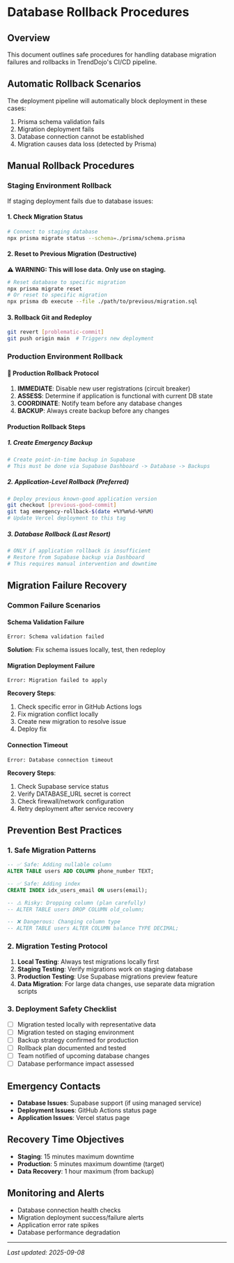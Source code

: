 # Database Rollback Procedures

## Overview
This document outlines safe procedures for handling database migration failures and rollbacks in TrendDojo's CI/CD pipeline.

## Automatic Rollback Scenarios
The deployment pipeline will automatically block deployment in these cases:
1. Prisma schema validation fails
2. Migration deployment fails
3. Database connection cannot be established
4. Migration causes data loss (detected by Prisma)

## Manual Rollback Procedures

### Staging Environment Rollback
If staging deployment fails due to database issues:

#### 1. Check Migration Status
```bash
# Connect to staging database
npx prisma migrate status --schema=./prisma/schema.prisma
```

#### 2. Reset to Previous Migration (Destructive)
**⚠️ WARNING: This will lose data. Only use on staging.**
```bash
# Reset database to specific migration
npx prisma migrate reset
# Or reset to specific migration
npx prisma db execute --file ./path/to/previous/migration.sql
```

#### 3. Rollback Git and Redeploy
```bash
git revert [problematic-commit]
git push origin main  # Triggers new deployment
```

### Production Environment Rollback

#### 🚨 Production Rollback Protocol
1. **IMMEDIATE**: Disable new user registrations (circuit breaker)
2. **ASSESS**: Determine if application is functional with current DB state
3. **COORDINATE**: Notify team before any database changes
4. **BACKUP**: Always create backup before any changes

#### Production Rollback Steps

##### 1. Create Emergency Backup
```bash
# Create point-in-time backup in Supabase
# This must be done via Supabase Dashboard -> Database -> Backups
```

##### 2. Application-Level Rollback (Preferred)
```bash
# Deploy previous known-good application version
git checkout [previous-good-commit]
git tag emergency-rollback-$(date +%Y%m%d-%H%M)
# Update Vercel deployment to this tag
```

##### 3. Database Rollback (Last Resort)
```bash
# ONLY if application rollback is insufficient
# Restore from Supabase backup via Dashboard
# This requires manual intervention and downtime
```

## Migration Failure Recovery

### Common Failure Scenarios

#### Schema Validation Failure
```
Error: Schema validation failed
```
**Solution**: Fix schema issues locally, test, then redeploy

#### Migration Deployment Failure
```
Error: Migration failed to apply
```
**Recovery Steps**:
1. Check specific error in GitHub Actions logs
2. Fix migration conflict locally
3. Create new migration to resolve issue
4. Deploy fix

#### Connection Timeout
```
Error: Database connection timeout
```
**Recovery Steps**:
1. Check Supabase service status
2. Verify DATABASE_URL secret is correct
3. Check firewall/network configuration
4. Retry deployment after service recovery

## Prevention Best Practices

### 1. Safe Migration Patterns
```sql
-- ✅ Safe: Adding nullable column
ALTER TABLE users ADD COLUMN phone_number TEXT;

-- ✅ Safe: Adding index
CREATE INDEX idx_users_email ON users(email);

-- ⚠️ Risky: Dropping column (plan carefully)
-- ALTER TABLE users DROP COLUMN old_column;

-- ❌ Dangerous: Changing column type
-- ALTER TABLE users ALTER COLUMN balance TYPE DECIMAL;
```

### 2. Migration Testing Protocol
1. **Local Testing**: Always test migrations locally first
2. **Staging Testing**: Verify migrations work on staging database
3. **Production Testing**: Use Supabase migrations preview feature
4. **Data Migration**: For large data changes, use separate data migration scripts

### 3. Deployment Safety Checklist
- [ ] Migration tested locally with representative data
- [ ] Migration tested on staging environment
- [ ] Backup strategy confirmed for production
- [ ] Rollback plan documented and tested
- [ ] Team notified of upcoming database changes
- [ ] Database performance impact assessed

## Emergency Contacts
- **Database Issues**: Supabase support (if using managed service)
- **Deployment Issues**: GitHub Actions status page
- **Application Issues**: Vercel status page

## Recovery Time Objectives
- **Staging**: 15 minutes maximum downtime
- **Production**: 5 minutes maximum downtime (target)
- **Data Recovery**: 1 hour maximum (from backup)

## Monitoring and Alerts
- Database connection health checks
- Migration deployment success/failure alerts
- Application error rate spikes
- Database performance degradation

---

*Last updated: 2025-09-08*